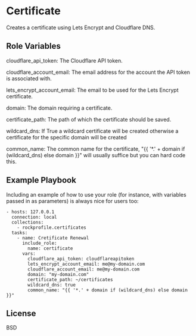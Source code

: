 Certificate
=========

Creates a certificate using Lets Encrypt and Cloudflare DNS.

Role Variables
--------------

cloudflare_api_token: The Cloudflare API token.

cloudflare_account_email: The email address for the account the API token is associated with.

lets_encrypt_account_email: The email to be used for the Lets Encrypt certificate.

domain: The domain requiring a certificate.

certificate_path: The path of which the certificate should be saved.

wildcard_dns: If True a wildcard certificate will be created otherwise a certificate for the specific domain will be
created

common_name: The common name for the certificate, "{{ '*.' + domain if (wildcard_dns) else domain }}" will usually
suffice but you can hard code this.

Example Playbook
----------------

Including an example of how to use your role (for instance, with variables passed in as parameters) is always nice for users too:

    - hosts: 127.0.0.1
      connection: local
      collections:
        - rockprofile.certificates
      tasks:
        - name: Cretificate Renewal
          include_role:
            name: certificate
          vars:
            cloudflare_api_token: cloudflareapitoken
            lets_encrypt_account_email: me@my-domain.com
            cloudflare_account_email: me@my-domain.com
            domain: "my-domain.com"
            certificate_path: ~/certificates
            wildcard_dns: true
            common_name: "{{ '*.' + domain if (wildcard_dns) else domain }}"


License
-------

BSD
